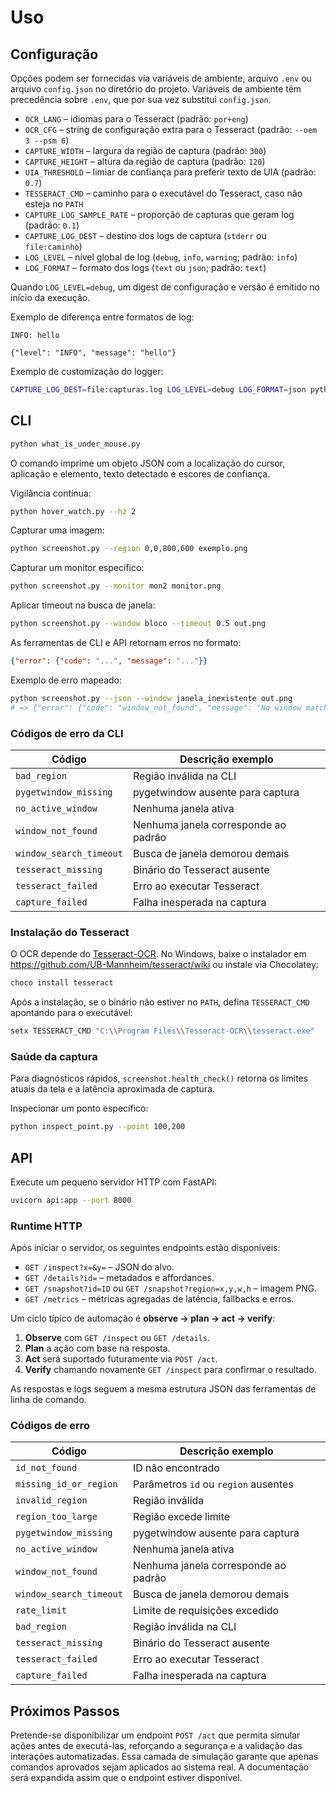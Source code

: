 # Uso

## Configuração

Opções podem ser fornecidas via variáveis de ambiente, arquivo `.env` ou arquivo `config.json` no diretório do projeto. Variáveis de ambiente têm precedência sobre `.env`, que por sua vez substitui `config.json`.

- `OCR_LANG` – idiomas para o Tesseract (padrão: `por+eng`)
- `OCR_CFG` – string de configuração extra para o Tesseract (padrão: `--oem 3 --psm 6`)
- `CAPTURE_WIDTH` – largura da região de captura (padrão: `300`)
- `CAPTURE_HEIGHT` – altura da região de captura (padrão: `120`)
- `UIA_THRESHOLD` – limiar de confiança para preferir texto de UIA (padrão: `0.7`)
- `TESSERACT_CMD` – caminho para o executável do Tesseract, caso não esteja no `PATH`
- `CAPTURE_LOG_SAMPLE_RATE` – proporção de capturas que geram log (padrão: `0.1`)
- `CAPTURE_LOG_DEST` – destino dos logs de captura (`stderr` ou `file:caminho`)
- `LOG_LEVEL` – nível global de log (`debug`, `info`, `warning`; padrão: `info`)
- `LOG_FORMAT` – formato dos logs (`text` ou `json`; padrão: `text`)

Quando `LOG_LEVEL=debug`, um digest de configuração e versão é emitido no início da execução.

Exemplo de diferença entre formatos de log:

```
INFO: hello
```

```
{"level": "INFO", "message": "hello"}
```

Exemplo de customização do logger:

```sh
CAPTURE_LOG_DEST=file:capturas.log LOG_LEVEL=debug LOG_FORMAT=json python hover_watch.py --hz 2
```


## CLI

```sh
python what_is_under_mouse.py
```

O comando imprime um objeto JSON com a localização do cursor, aplicação e elemento, texto detectado e escores de confiança.

Vigilância contínua:

```sh
python hover_watch.py --hz 2
```

Capturar uma imagem:

```sh
python screenshot.py --region 0,0,800,600 exemplo.png
```

Capturar um monitor específico:

```sh
python screenshot.py --monitor mon2 monitor.png
```

Aplicar timeout na busca de janela:

```sh
python screenshot.py --window bloco --timeout 0.5 out.png
```

As ferramentas de CLI e API retornam erros no formato:

```json
{"error": {"code": "...", "message": "..."}}
```

Exemplo de erro mapeado:

```sh
python screenshot.py --json --window janela_inexistente out.png
# => {"error": {"code": "window_not_found", "message": "No window matches pattern"}}

```

### Códigos de erro da CLI

| Código               | Descrição exemplo                      |
|----------------------|----------------------------------------|
| `bad_region`         | Região inválida na CLI                 |
| `pygetwindow_missing`| pygetwindow ausente para captura       |
| `no_active_window`   | Nenhuma janela ativa                   |
| `window_not_found`   | Nenhuma janela corresponde ao padrão   |
| `window_search_timeout` | Busca de janela demorou demais      |
| `tesseract_missing`  | Binário do Tesseract ausente           |
| `tesseract_failed`   | Erro ao executar Tesseract             |
| `capture_failed`     | Falha inesperada na captura            |

### Instalação do Tesseract

O OCR depende do [Tesseract-OCR](https://github.com/tesseract-ocr/tesseract). No Windows, baixe o instalador em
<https://github.com/UB-Mannheim/tesseract/wiki> ou instale via Chocolatey:

```sh
choco install tesseract
```

Após a instalação, se o binário não estiver no `PATH`, defina `TESSERACT_CMD` apontando para o executável:

```sh
setx TESSERACT_CMD "C:\\Program Files\\Tesseract-OCR\\tesseract.exe"
```

### Saúde da captura

Para diagnósticos rápidos, `screenshot.health_check()` retorna os limites atuais da
tela e a latência aproximada de captura.

Inspecionar um ponto específico:

```sh
python inspect_point.py --point 100,200
```

## API

Execute um pequeno servidor HTTP com FastAPI:

```sh
uvicorn api:app --port 8000
```

### Runtime HTTP

Após iniciar o servidor, os seguintes endpoints estão disponíveis:

- `GET /inspect?x=&y=` – JSON do alvo.
- `GET /details?id=` – metadados e affordances.
- `GET /snapshot?id=ID` ou `GET /snapshot?region=x,y,w,h` – imagem PNG.
- `GET /metrics` – métricas agregadas de latência, fallbacks e erros.

Um ciclo típico de automação é **observe → plan → act → verify**:

1. **Observe** com `GET /inspect` ou `GET /details`.
2. **Plan** a ação com base na resposta.
3. **Act** será suportado futuramente via `POST /act`.
4. **Verify** chamando novamente `GET /inspect` para confirmar o resultado.

As respostas e logs seguem a mesma estrutura JSON das ferramentas de linha de comando.

### Códigos de erro

| Código              | Descrição exemplo                      |
|---------------------|----------------------------------------|
| `id_not_found`      | ID não encontrado                       |
| `missing_id_or_region` | Parâmetros `id` ou `region` ausentes |
| `invalid_region`    | Região inválida                         |
| `region_too_large`  | Região excede limite                    |
| `pygetwindow_missing` | pygetwindow ausente para captura       |
| `no_active_window`  | Nenhuma janela ativa                    |
| `window_not_found`  | Nenhuma janela corresponde ao padrão    |
| `window_search_timeout` | Busca de janela demorou demais      |
| `rate_limit`        | Limite de requisições excedido          |
| `bad_region`        | Região inválida na CLI                  |
| `tesseract_missing` | Binário do Tesseract ausente            |
| `tesseract_failed`  | Erro ao executar Tesseract              |
| `capture_failed`    | Falha inesperada na captura             |

## Próximos Passos

Pretende-se disponibilizar um endpoint `POST /act` que permita simular ações antes de executá-las, reforçando a segurança e a validação das interações automatizadas. Essa camada de simulação garante que apenas comandos aprovados sejam aplicados ao sistema real. A documentação será expandida assim que o endpoint estiver disponível.

